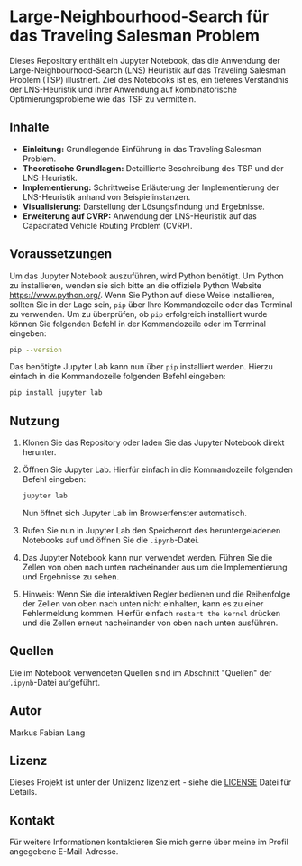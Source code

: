 
# Large-Neighbourhood-Search für das Traveling Salesman Problem

Dieses Repository enthält ein Jupyter Notebook, das die Anwendung der Large-Neighbourhood-Search (LNS) Heuristik auf das Traveling Salesman Problem (TSP) illustriert. Ziel des Notebooks ist es, ein tieferes Verständnis der LNS-Heuristik und ihrer Anwendung auf kombinatorische Optimierungsprobleme wie das TSP zu vermitteln.

## Inhalte

- **Einleitung:** Grundlegende Einführung in das Traveling Salesman Problem.
- **Theoretische Grundlagen:** Detaillierte Beschreibung des TSP und der LNS-Heuristik.
- **Implementierung:** Schrittweise Erläuterung der Implementierung der LNS-Heuristik anhand von Beispielinstanzen.
- **Visualisierung:** Darstellung der Lösungsfindung und Ergebnisse.
- **Erweiterung auf CVRP:** Anwendung der LNS-Heuristik auf das Capacitated Vehicle Routing Problem (CVRP).

## Voraussetzungen

Um das Jupyter Notebook auszuführen, wird Python benötigt. Um Python zu installieren, wenden sie sich bitte an die offiziele Python Website https://www.python.org/.
Wenn Sie Python auf diese Weise installieren, sollten Sie in der Lage sein, `pip` über Ihre Kommandozeile oder das Terminal zu verwenden.
Um zu überprüfen, ob `pip` erfolgreich installiert wurde können Sie folgenden Befehl in der Kommandozeile oder im Terminal eingeben:

```bash
pip --version
```

Das benötigte Jupyter Lab kann nun über `pip` installiert werden. Hierzu einfach in die Kommandozeile folgenden Befehl eingeben:

```bash
pip install jupyter lab
```

## Nutzung

1. Klonen Sie das Repository oder laden Sie das Jupyter Notebook direkt herunter.
2. Öffnen Sie Jupyter Lab. Hierfür einfach in die Kommandozeile folgenden Befehl eingeben:
   
   ```bash
   jupyter lab
   ```

   Nun öffnet sich Jupyter Lab im Browserfenster automatisch.

4. Rufen Sie nun in Jupyter Lab den Speicherort des heruntergeladenen Notebooks auf und öffnen Sie die `.ipynb`-Datei.
5. Das Jupyter Notebook kann nun verwendet werden. Führen Sie die Zellen von oben nach unten nacheinander aus um die Implementierung und Ergebnisse zu sehen.
6. Hinweis: Wenn Sie die interaktiven Regler bedienen und die Reihenfolge der Zellen von oben nach unten nicht einhalten, kann es zu einer Fehlermeldung kommen. Hierfür einfach `restart the kernel` drücken und die Zellen erneut nacheinander von oben nach unten ausführen.

## Quellen

Die im Notebook verwendeten Quellen sind im Abschnitt "Quellen" der ```.ipynb```-Datei aufgeführt.

## Autor

Markus Fabian Lang

## Lizenz

Dieses Projekt ist unter der Unlizenz lizenziert - siehe die [LICENSE](LICENSE) Datei für Details.

## Kontakt

Für weitere Informationen kontaktieren Sie mich gerne über meine im Profil angegebene E-Mail-Adresse.
